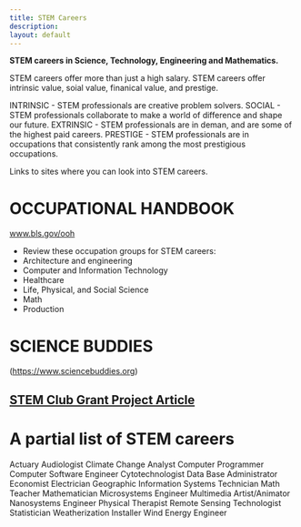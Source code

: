 ```yaml
---
title: STEM Careers
description:
layout: default
---
```



**STEM careers in Science, Technology, Engineering and Mathematics.** 

STEM careers offer more than just a high salary.
STEM careers offer intrinsic value, soial value, finanical value, and prestige.  

INTRINSIC - STEM professionals are creative problem solvers.
SOCIAL - STEM professionals collaborate to make a world of difference and shape our future.
EXTRINSIC - STEM professionals are in deman, and are some of the highest paid careers.
PRESTIGE - STEM professionals are in occupations that consistently rank among the most prestigious occupations.

Links to sites where you can look into STEM careers.
# **OCCUPATIONAL HANDBOOK**
www.bls.gov/ooh
- Review these occupation groups for STEM careers:
- Architecture and engineering
- Computer and Information Technology
- Healthcare
- Life, Physical, and Social Science
- Math
- Production

# **SCIENCE BUDDIES**
(https://www.sciencebuddies.org)
## **[STEM Club Grant Project Article](https://ece.illinois.edu/newsroom/article/34060)**

# **A partial list of STEM careers**
Actuary
Audiologist
Climate Change Analyst
Computer Programmer
Computer Software Engineer
Cytotechnologist
Data Base Administrator
Economist
Electrician
Geographic Information Systems Technician
Math Teacher
Mathematician
Microsystems Engineer
Multimedia Artist/Animator
Nanosystems Engineer
Physical Therapist
Remote Sensing Technologist
Statistician
Weatherization Installer
Wind Energy Engineer
